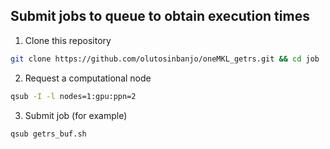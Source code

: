 ## Submit jobs to queue to obtain execution times

1. Clone this repository

```bash
git clone https://github.com/olutosinbanjo/oneMKL_getrs.git && cd job
```

2. Request a computational node

```bash
qsub -I -l nodes=1:gpu:ppn=2 
```

3. Submit job (for example)

```bash
qsub getrs_buf.sh
```
